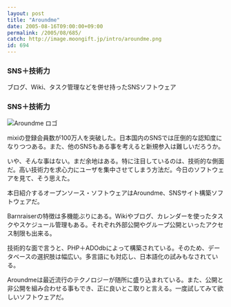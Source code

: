```yaml
---
layout: post
title: "Aroundme"
date: 2005-08-16T09:00:00+09:00
permalink: /2005/08/685/
catch: http://image.moongift.jp/intro/aroundme.png
id: 694
---
```

### SNS＋技術力
  
ブログ、Wiki、タスク管理などを併せ持ったSNSソフトウェア  
<!--more-->  

### SNS＋技術力
  

![Aroundme ロゴ](http://image.moongift.jp/intro/aroundme.png "Aroundme ロゴ")

  

mixiの登録会員数が100万人を突破した。日本国内のSNSでは圧倒的な認知度になりつつある。また、他のSNSもある事を考えると新規参入は難しいだろうか。

  

いや、そんな事はない。まだ余地はある。特に注目しているのは、技術的な側面だ。高い技術力を求心力にユーザを集中させてしまう方法だ。今日のソフトウェアを見て、そう思えた。

  

本日紹介するオープンソース・ソフトウェアはAroundme、SNSサイト構築ソフトウェアだ。

  

Barnraiserの特徴は多機能ぶりにある。Wikiやブログ、カレンダーを使ったタスクやスケジュール管理もある。それぞれ外部公開やグループ公開といったアクセス制限も出来る。

  

技術的な面で言うと、PHP＋ADOdbによって構築されている。そのため、データベースの選択肢は幅広い。多言語にも対応し、日本語化の試みもなされている。

  

Aroundmeは最近流行のテクノロジーが随所に盛り込まれている。また、公開と非公開を組み合わせる事もでき、正に良いとこ取りと言える。一度試してみて欲しいソフトウェアだ。

